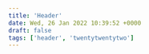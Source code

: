 ```yaml
---
title: 'Header'
date: Wed, 26 Jan 2022 10:39:52 +0000
draft: false
tags: ['header', 'twentytwentytwo']
---
```


